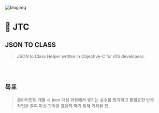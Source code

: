 ![blogimg](https://github.com/pkh0225/JTC-JSON-TO-CLASS/blob/master/jtc.png)

# 🚀 JTC
## JSON TO CLASS
> JSON to Class Helper written in Objective-C for iOS developers.

<br><br>
## 목표
> 클라이언트 개발 시 json 파싱 과정에서 생기는 실수를 방지하고 불필요한 반복 작업을 줄여 파싱 과정을 효율화 하기 위해 기획된 앱
